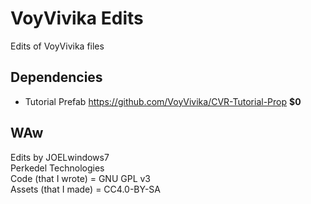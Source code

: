 # VoyVivika Edits

Edits of VoyVivika files

## Dependencies
- Tutorial Prefab https://github.com/VoyVivika/CVR-Tutorial-Prop **$0**

## WAw
Edits by JOELwindows7  
Perkedel Technologies  
Code (that I wrote) = GNU GPL v3  
Assets (that I made) = CC4.0-BY-SA  